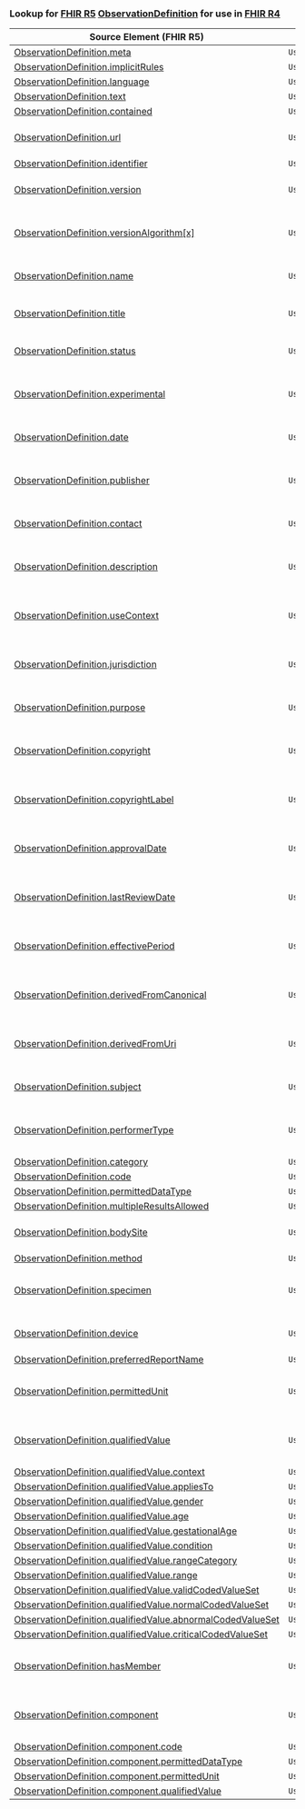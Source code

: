 ### Lookup for [FHIR R5](https://hl7.org/fhir/R5/) [ObservationDefinition](https://hl7.org/fhir/R5/ObservationDefinition.html) for use in [FHIR R4](https://hl7.org/fhir/R4/)

| Source Element (FHIR R5) | Usage | Target |
| -------------- | ----- | ------ |
| [ObservationDefinition.meta](https://hl7.org/fhir/R5/ObservationDefinition.html#resource) | `UseElementSameName` | [ObservationDefinition.meta](https://hl7.org/fhir/R4/ObservationDefinition.html#resource) |
| [ObservationDefinition.implicitRules](https://hl7.org/fhir/R5/ObservationDefinition.html#resource) | `UseElementSameName` | [ObservationDefinition.implicitRules](https://hl7.org/fhir/R4/ObservationDefinition.html#resource) |
| [ObservationDefinition.language](https://hl7.org/fhir/R5/ObservationDefinition.html#resource) | `UseElementSameName` | [ObservationDefinition.language](https://hl7.org/fhir/R4/ObservationDefinition.html#resource) |
| [ObservationDefinition.text](https://hl7.org/fhir/R5/ObservationDefinition.html#resource) | `UseElementSameName` | [ObservationDefinition.text](https://hl7.org/fhir/R4/ObservationDefinition.html#resource) |
| [ObservationDefinition.contained](https://hl7.org/fhir/R5/ObservationDefinition.html#resource) | `UseElementSameName` | [ObservationDefinition.contained](https://hl7.org/fhir/R4/ObservationDefinition.html#resource) |
| [ObservationDefinition.url](https://hl7.org/fhir/R5/ObservationDefinition.html#resource) | `UseExtension` | [http://hl7.org/fhir/5.0/StructureDefinition/extension-ObservationDefinition.url](StructureDefinition-ext-R5-ObservationDefinition.url.html) |
| [ObservationDefinition.identifier](https://hl7.org/fhir/R5/ObservationDefinition.html#resource) | `UseElementSameName` | [ObservationDefinition.identifier](https://hl7.org/fhir/R4/ObservationDefinition.html#resource) |
| [ObservationDefinition.version](https://hl7.org/fhir/R5/ObservationDefinition.html#resource) | `UseExtension` | [http://hl7.org/fhir/5.0/StructureDefinition/extension-ObservationDefinition.version](StructureDefinition-ext-R5-ObservationDefinition.version.html) |
| [ObservationDefinition.versionAlgorithm[x]](https://hl7.org/fhir/R5/ObservationDefinition.html#resource) | `UseExtension` | [http://hl7.org/fhir/5.0/StructureDefinition/extension-ObservationDefinition.versionAlgorithm](StructureDefinition-ext-R5-ObservationDefinition.versionAlgorithm.html) |
| [ObservationDefinition.name](https://hl7.org/fhir/R5/ObservationDefinition.html#resource) | `UseExtension` | [http://hl7.org/fhir/5.0/StructureDefinition/extension-ObservationDefinition.name](StructureDefinition-ext-R5-ObservationDefinition.name.html) |
| [ObservationDefinition.title](https://hl7.org/fhir/R5/ObservationDefinition.html#resource) | `UseExtension` | [http://hl7.org/fhir/5.0/StructureDefinition/extension-ObservationDefinition.title](StructureDefinition-ext-R5-ObservationDefinition.title.html) |
| [ObservationDefinition.status](https://hl7.org/fhir/R5/ObservationDefinition.html#resource) | `UseExtension` | [http://hl7.org/fhir/5.0/StructureDefinition/extension-ObservationDefinition.status](StructureDefinition-ext-R5-ObservationDefinition.status.html) |
| [ObservationDefinition.experimental](https://hl7.org/fhir/R5/ObservationDefinition.html#resource) | `UseExtension` | [http://hl7.org/fhir/5.0/StructureDefinition/extension-ObservationDefinition.experimental](StructureDefinition-ext-R5-ObservationDefinition.experimental.html) |
| [ObservationDefinition.date](https://hl7.org/fhir/R5/ObservationDefinition.html#resource) | `UseExtension` | [http://hl7.org/fhir/5.0/StructureDefinition/extension-ObservationDefinition.date](StructureDefinition-ext-R5-ObservationDefinition.date.html) |
| [ObservationDefinition.publisher](https://hl7.org/fhir/R5/ObservationDefinition.html#resource) | `UseExtension` | [http://hl7.org/fhir/5.0/StructureDefinition/extension-ObservationDefinition.publisher](StructureDefinition-ext-R5-ObservationDefinition.publisher.html) |
| [ObservationDefinition.contact](https://hl7.org/fhir/R5/ObservationDefinition.html#resource) | `UseExtension` | [http://hl7.org/fhir/5.0/StructureDefinition/extension-ObservationDefinition.contact](StructureDefinition-ext-R5-ObservationDefinition.contact.html) |
| [ObservationDefinition.description](https://hl7.org/fhir/R5/ObservationDefinition.html#resource) | `UseExtension` | [http://hl7.org/fhir/5.0/StructureDefinition/extension-ObservationDefinition.description](StructureDefinition-ext-R5-ObservationDefinition.description.html) |
| [ObservationDefinition.useContext](https://hl7.org/fhir/R5/ObservationDefinition.html#resource) | `UseExtension` | [http://hl7.org/fhir/5.0/StructureDefinition/extension-ObservationDefinition.useContext](StructureDefinition-ext-R5-ObservationDefinition.useContext.html) |
| [ObservationDefinition.jurisdiction](https://hl7.org/fhir/R5/ObservationDefinition.html#resource) | `UseExtension` | [http://hl7.org/fhir/5.0/StructureDefinition/extension-ObservationDefinition.jurisdiction](StructureDefinition-ext-R5-ObservationDefinition.jurisdiction.html) |
| [ObservationDefinition.purpose](https://hl7.org/fhir/R5/ObservationDefinition.html#resource) | `UseExtension` | [http://hl7.org/fhir/5.0/StructureDefinition/extension-ObservationDefinition.purpose](StructureDefinition-ext-R5-ObservationDefinition.purpose.html) |
| [ObservationDefinition.copyright](https://hl7.org/fhir/R5/ObservationDefinition.html#resource) | `UseExtension` | [http://hl7.org/fhir/5.0/StructureDefinition/extension-ObservationDefinition.copyright](StructureDefinition-ext-R5-ObservationDefinition.copyright.html) |
| [ObservationDefinition.copyrightLabel](https://hl7.org/fhir/R5/ObservationDefinition.html#resource) | `UseExtension` | [http://hl7.org/fhir/5.0/StructureDefinition/extension-ObservationDefinition.copyrightLabel](StructureDefinition-ext-R5-ObservationDefinition.copyrightLabel.html) |
| [ObservationDefinition.approvalDate](https://hl7.org/fhir/R5/ObservationDefinition.html#resource) | `UseExtension` | [http://hl7.org/fhir/5.0/StructureDefinition/extension-ObservationDefinition.approvalDate](StructureDefinition-ext-R5-ObservationDefinition.approvalDate.html) |
| [ObservationDefinition.lastReviewDate](https://hl7.org/fhir/R5/ObservationDefinition.html#resource) | `UseExtension` | [http://hl7.org/fhir/5.0/StructureDefinition/extension-ObservationDefinition.lastReviewDate](StructureDefinition-ext-R5-ObservationDefinition.lastReviewDate.html) |
| [ObservationDefinition.effectivePeriod](https://hl7.org/fhir/R5/ObservationDefinition.html#resource) | `UseExtension` | [http://hl7.org/fhir/5.0/StructureDefinition/extension-ObservationDefinition.effectivePeriod](StructureDefinition-ext-R5-ObservationDefinition.effectivePeriod.html) |
| [ObservationDefinition.derivedFromCanonical](https://hl7.org/fhir/R5/ObservationDefinition.html#resource) | `UseExtension` | [http://hl7.org/fhir/5.0/StructureDefinition/extension-ObservationDefinition.derivedFromCanonical](StructureDefinition-ext-R5-ObservationDefinition.derivedFromCanonical.html) |
| [ObservationDefinition.derivedFromUri](https://hl7.org/fhir/R5/ObservationDefinition.html#resource) | `UseExtension` | [http://hl7.org/fhir/5.0/StructureDefinition/extension-ObservationDefinition.derivedFromUri](StructureDefinition-ext-R5-ObservationDefinition.derivedFromUri.html) |
| [ObservationDefinition.subject](https://hl7.org/fhir/R5/ObservationDefinition.html#resource) | `UseExtension` | [http://hl7.org/fhir/5.0/StructureDefinition/extension-ObservationDefinition.subject](StructureDefinition-ext-R5-ObservationDefinition.subject.html) |
| [ObservationDefinition.performerType](https://hl7.org/fhir/R5/ObservationDefinition.html#resource) | `UseExtension` | [http://hl7.org/fhir/5.0/StructureDefinition/extension-ObservationDefinition.performerType](StructureDefinition-ext-R5-ObservationDefinition.performerType.html) |
| [ObservationDefinition.category](https://hl7.org/fhir/R5/ObservationDefinition.html#resource) | `UseElementSameName` | [ObservationDefinition.category](https://hl7.org/fhir/R4/ObservationDefinition.html#resource) |
| [ObservationDefinition.code](https://hl7.org/fhir/R5/ObservationDefinition.html#resource) | `UseElementSameName` | [ObservationDefinition.code](https://hl7.org/fhir/R4/ObservationDefinition.html#resource) |
| [ObservationDefinition.permittedDataType](https://hl7.org/fhir/R5/ObservationDefinition.html#resource) | `UseElementSameName` | [ObservationDefinition.permittedDataType](https://hl7.org/fhir/R4/ObservationDefinition.html#resource) |
| [ObservationDefinition.multipleResultsAllowed](https://hl7.org/fhir/R5/ObservationDefinition.html#resource) | `UseElementSameName` | [ObservationDefinition.multipleResultsAllowed](https://hl7.org/fhir/R4/ObservationDefinition.html#resource) |
| [ObservationDefinition.bodySite](https://hl7.org/fhir/R5/ObservationDefinition.html#resource) | `UseExtension` | [http://hl7.org/fhir/5.0/StructureDefinition/extension-ObservationDefinition.bodySite](StructureDefinition-ext-R5-ObservationDefinition.bodySite.html) |
| [ObservationDefinition.method](https://hl7.org/fhir/R5/ObservationDefinition.html#resource) | `UseElementSameName` | [ObservationDefinition.method](https://hl7.org/fhir/R4/ObservationDefinition.html#resource) |
| [ObservationDefinition.specimen](https://hl7.org/fhir/R5/ObservationDefinition.html#resource) | `UseExtension` | [http://hl7.org/fhir/5.0/StructureDefinition/extension-ObservationDefinition.specimen](StructureDefinition-ext-R5-ObservationDefinition.specimen.html) |
| [ObservationDefinition.device](https://hl7.org/fhir/R5/ObservationDefinition.html#resource) | `UseExtension` | [http://hl7.org/fhir/5.0/StructureDefinition/extension-ObservationDefinition.device](StructureDefinition-ext-R5-ObservationDefinition.device.html) |
| [ObservationDefinition.preferredReportName](https://hl7.org/fhir/R5/ObservationDefinition.html#resource) | `UseElementSameName` | [ObservationDefinition.preferredReportName](https://hl7.org/fhir/R4/ObservationDefinition.html#resource) |
| [ObservationDefinition.permittedUnit](https://hl7.org/fhir/R5/ObservationDefinition.html#resource) | `UseExtension` | [http://hl7.org/fhir/5.0/StructureDefinition/extension-ObservationDefinition.permittedUnit](StructureDefinition-ext-R5-ObservationDefinition.permittedUnit.html) |
| [ObservationDefinition.qualifiedValue](https://hl7.org/fhir/R5/ObservationDefinition.html#resource) | `UseExtension` | [http://hl7.org/fhir/5.0/StructureDefinition/extension-ObservationDefinition.qualifiedValue](StructureDefinition-ext-R5-ObservationDefinition.qualifiedValue.html) |
| [ObservationDefinition.qualifiedValue.context](https://hl7.org/fhir/R5/ObservationDefinition.html#resource) | `UseExtensionFromAncestor` | - |
| [ObservationDefinition.qualifiedValue.appliesTo](https://hl7.org/fhir/R5/ObservationDefinition.html#resource) | `UseExtensionFromAncestor` | - |
| [ObservationDefinition.qualifiedValue.gender](https://hl7.org/fhir/R5/ObservationDefinition.html#resource) | `UseExtensionFromAncestor` | - |
| [ObservationDefinition.qualifiedValue.age](https://hl7.org/fhir/R5/ObservationDefinition.html#resource) | `UseExtensionFromAncestor` | - |
| [ObservationDefinition.qualifiedValue.gestationalAge](https://hl7.org/fhir/R5/ObservationDefinition.html#resource) | `UseExtensionFromAncestor` | - |
| [ObservationDefinition.qualifiedValue.condition](https://hl7.org/fhir/R5/ObservationDefinition.html#resource) | `UseExtensionFromAncestor` | - |
| [ObservationDefinition.qualifiedValue.rangeCategory](https://hl7.org/fhir/R5/ObservationDefinition.html#resource) | `UseExtensionFromAncestor` | - |
| [ObservationDefinition.qualifiedValue.range](https://hl7.org/fhir/R5/ObservationDefinition.html#resource) | `UseExtensionFromAncestor` | - |
| [ObservationDefinition.qualifiedValue.validCodedValueSet](https://hl7.org/fhir/R5/ObservationDefinition.html#resource) | `UseExtensionFromAncestor` | - |
| [ObservationDefinition.qualifiedValue.normalCodedValueSet](https://hl7.org/fhir/R5/ObservationDefinition.html#resource) | `UseExtensionFromAncestor` | - |
| [ObservationDefinition.qualifiedValue.abnormalCodedValueSet](https://hl7.org/fhir/R5/ObservationDefinition.html#resource) | `UseExtensionFromAncestor` | - |
| [ObservationDefinition.qualifiedValue.criticalCodedValueSet](https://hl7.org/fhir/R5/ObservationDefinition.html#resource) | `UseExtensionFromAncestor` | - |
| [ObservationDefinition.hasMember](https://hl7.org/fhir/R5/ObservationDefinition.html#resource) | `UseExtension` | [http://hl7.org/fhir/5.0/StructureDefinition/extension-ObservationDefinition.hasMember](StructureDefinition-ext-R5-ObservationDefinition.hasMember.html) |
| [ObservationDefinition.component](https://hl7.org/fhir/R5/ObservationDefinition.html#resource) | `UseExtension` | [http://hl7.org/fhir/5.0/StructureDefinition/extension-ObservationDefinition.component](StructureDefinition-ext-R5-ObservationDefinition.component.html) |
| [ObservationDefinition.component.code](https://hl7.org/fhir/R5/ObservationDefinition.html#resource) | `UseExtensionFromAncestor` | - |
| [ObservationDefinition.component.permittedDataType](https://hl7.org/fhir/R5/ObservationDefinition.html#resource) | `UseExtensionFromAncestor` | - |
| [ObservationDefinition.component.permittedUnit](https://hl7.org/fhir/R5/ObservationDefinition.html#resource) | `UseExtensionFromAncestor` | - |
| [ObservationDefinition.component.qualifiedValue](https://hl7.org/fhir/R5/ObservationDefinition.html#resource) | `UseExtensionFromAncestor` | - |
